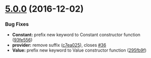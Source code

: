 <a name="5.0.0"></a>
# [5.0.0](https://github.com/CaryLandholt/ng-classify/compare/v4.1.1...v5.0.0) (2016-12-02)


### Bug Fixes

* **Constant:** prefix new keyword to Constant constructor function ([93fe556](https://github.com/CaryLandholt/ng-classify/commit/93fe556))
* **provider:** remove suffix ([c7ea025](https://github.com/CaryLandholt/ng-classify/commit/c7ea025)), closes [#36](https://github.com/CaryLandholt/ng-classify/issues/36)
* **Value:** prefix new keyword to Value constructor function ([295fb9f](https://github.com/CaryLandholt/ng-classify/commit/295fb9f))




